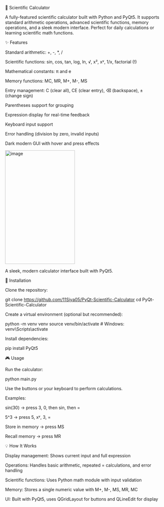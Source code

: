 🧮 Scientific Calculator

A fully-featured scientific calculator built with Python and PyQt5. It supports standard arithmetic operations, advanced scientific functions, memory operations, and a sleek modern interface. Perfect for daily calculations or learning scientific math functions.

✨ Features

Standard arithmetic: +, -, *, /

Scientific functions: sin, cos, tan, log, ln, √, x², xʸ, 1/x, factorial (!)

Mathematical constants: π and e

Memory functions: MC, MR, M+, M-, MS

Entry management: C (clear all), CE (clear entry), ⌫ (backspace), ± (change sign)

Parentheses support for grouping

Expression display for real-time feedback

Keyboard input support

Error handling (division by zero, invalid inputs)

Dark modern GUI with hover and press effects

<img width="227" height="369" alt="image" src="https://github.com/user-attachments/assets/4d30e4f6-98a9-4d8e-9acd-7318203292fc" />



A sleek, modern calculator interface built with PyQt5.

🚀 Installation

Clone the repository:

git clone https://github.com/11Siya05/PyQt-Scientific-Calculator
cd PyQt-Scientific-Calculator


Create a virtual environment (optional but recommended):

python -m venv venv
source venv/bin/activate   # Windows: venv\Scripts\activate


Install dependencies:

pip install PyQt5

🎮 Usage

Run the calculator:

python main.py


Use the buttons or your keyboard to perform calculations.

Examples:

sin(30) → press 3, 0, then sin, then =

5^3 → press 5, xʸ, 3, =

Store in memory → press MS

Recall memory → press MR

💡 How It Works

Display management: Shows current input and full expression

Operations: Handles basic arithmetic, repeated = calculations, and error handling

Scientific functions: Uses Python math module with input validation

Memory: Stores a single numeric value with M+, M-, MS, MR, MC

UI: Built with PyQt5, uses QGridLayout for buttons and QLineEdit for display
